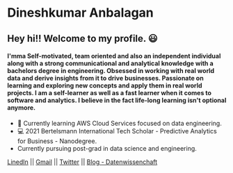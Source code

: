 # Dineshkumar Anbalagan

## Hey hi!! Welcome to my profile. 😃 

#### I'mma Self-motivated, team oriented and also an independent individual along with a strong communicational and analytical knowledge with a bachelors degree in engineering. Obsessed in working with real world data and derive insights from it to drive businesses. Passionate on learning and exploring new concepts and apply them in real world projects. I am a self-learner as well as a fast learner when it comes to software and analytics. I believe in the fact life-long learning isn't optional anymore. 

*  :dart: Currently learning AWS Cloud Services focused on data engineering.
* :computer: 2021 Bertelsmann International Tech Scholar - Predictive Analytics for Business - Nanodegree.
*  Currently pursuing post-grad in data science and engineering.

[LinedIn](https://www.linkedin.com/in/dineshkumar-anbalagan-5b0b1a192) || [Gmail](dinesh2000.data@gmail.com) || [Twitter](https://twitter.com/DineshkumarAnb6) || [Blog - Datenwissenchaft](https://datenwissenschaftdynasty.blogspot.com)
 
